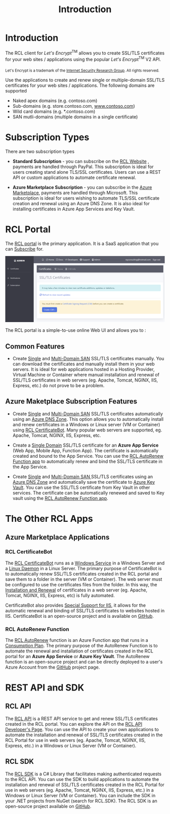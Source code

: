 ﻿---
title: Introduction
description: The RCL client for Let's Encrypt allows you to create SSL/TLS certificates for your web sites / applications using the popular Let's Encrypt V2 API.
has_children: false
nav_order: 1
---

# Introduction

The RCL client for *Let's Encrypt*<sup>TM</sup> allows you to create SSL/TLS certificates for your web sites / applications using the popular *Let's Encrypt*<sup>TM</sup> V2 API.

<sub>Let's Encrypt is a trademark of the [Internet Security Research Group](https://www.abetterinternet.org/). All rights reserved.</sub>

Use the applications to create and renew single or multiple-domain SSL/TLS certificates for your web sites / applications. The following domains are supported

- Naked apex domains (e.g. contoso.com)
- Sub-domains (e.g. store.contoso.com, www.contoso.com)
- Wild card domains (e.g. *.contoso.com) 
- SAN mutli-domains (multiple domains in a single certificate) 

# Subscription Types

There are two subscription types 

- **Standard Subscription** - you can subscribe on the [RCL Website](https://rclapp.com) , payments are handled through PayPal. This subscription is ideal for users creating stand alone TLS/SSL certificates. Users can use a REST API or custom applications to automate certificate renewal. 

- **Azure Marketplace Subscription** - you can subscribe in the [Azure Marketplace](https://azuremarketplace.microsoft.com/en-us/marketplace/apps/rayconsulting.002?tab=overview), payments are handled through Microsoft. This subscription is ideal for users wishing to automate TLS/SSL certificate creation and renewal using an Azure DNS Zone. It is also ideal for installing certificates in Azure App Services and Key Vault.

# RCL Portal

The [RCL portal](../portal/portal) is the primary application. It is a SaaS application that you can [Subscribe](../subscription/subscription) for.

![image](./images/portal/portal.PNG)

The RCL portal is a simple-to-use online Web UI and allows you to :

## Common Features

- Create [Single](../portal/stand-alone) and [Multi-Domain SAN](../portal/stand-alone-san) SSL/TLS certificates manually. You can download the certificates and manually install them in your web servers. It is ideal for web applications hosted in a Hosting Provider, Virtual Machine or Container where manual installation and renewal of SSL/TLS certificates in web servers (eg. Apache, Tomcat, NGINX, IIS, Express, etc.) do not prove to be a problem.

## Azure Maketplace Subscription Features

- Create [Single](../portal/azure-dns) and [Multi-Domain SAN](../portal/azure-dns-san) SSL/TLS certificates automatically using an [Azure DNS Zone](https://docs.microsoft.com/en-us/azure/dns/dns-zones-records). This option allows you to automatically install and renew certificates in a Windows or Linux server (VM or Container) using [RCL CertificateBot](../certbot/certbot). Many popular web servers are supported, eg. Apache, Tomcat, NGINX, IIS, Express, etc.

- Create a [Single Domain](../portal/azure-appservice) SSL/TLS certificate for an **Azure App Service** (Web App, Mobile App, Function App). The certificate is automatically created and bound to the App Service. You can use the [RCL AutoRenew Function app](../autorenew/autorenew) to automatically renew and bind the SSL/TLS certificate in the App Service.

- Create [Single](../portal/azure-keyvault) and [Multi-Domain SAN ](../portal/azure-keyvault-san) SSL/TLS certificates using an [Azure DNS Zone](https://docs.microsoft.com/en-us/azure/dns/dns-zones-records) and automatically save the certificate to [Azure Key Vault](https://docs.microsoft.com/en-us/azure/key-vault/general/basic-concepts). You can use the SSL/TLS certificate from Key Vault in other services. The certificate can be automatically renewed and saved to Key vault using the [RCL AutoRenew Function app](/autorenew/autorenew).

# The Other RCL Apps

## Azure Marketplace Applications

### RCL CertificateBot

The [RCL CertificateBot](../certbot/certbot) runs as a [Windows Service](../certbot/windows-service) in a Windows Server and a [Linux Daemon](../certbot/linux-daemon) in a Linux Server. The primary purpose of CertificateBot is to automatically renew SSL/TLS certificates created in the RCL portal and save them to a folder in the server (VM or Container). The web server must be configured to use the certificates files from the folder. In this way, the [Installation and Renewal](../installations/installations) of certificates in a web server (eg. Apache, Tomcat, NGINX, IIS, Express, etc) is fully automated. 

CertificateBot also provides [Special Support for IIS](../certbot/iis), it allows for the automatic renewal and binding of SSL/TLS certificates to websites hosted in IIS. CertificateBot is an open-source project and is available on [GitHub](https://github.com/rcl-ssl/RCL.CertificateBot).

### RCL AutoRenew Function

The [RCL AutoRenew](/autorenew/autorenew) function is an Azure Function app that runs in a [Consumption Plan](https://docs.microsoft.com/en-us/azure/azure-functions/consumption-plan). The primary purpose of the AutoRenew Function is to automate the renewal and installation of certificates created in the RCL portal for an **Azure App Service** or **Azure Key Vault**. The AutoRenew function is an open-source project and can be directly deployed to a user's Azure Account from the [GitHub](https://github.com/rcl-ssl/RCL.AutoRenew) project page.

# REST API and SDK

## RCL API

The [RCL API](../api/api) is a REST API service to get and renew SSL/TLS certificates created in the RCL portal. You can explore the API on the [RCL API Developer's Page](https://rclapi.developer.azure-api.net/). You can use the API to create your own applications to automate the installation and renewal of SSL/TLS certificates created in the RCL Portal for use in web servers (eg. Apache, Tomcat, NGINX, IIS, Express, etc.) in a Windows or Linux Server (VM or Container).

## RCL SDK

The [RCL SDK](../sdk/sdk) is a C# Library that facilitates making authenticated requests to the RCL API. You can use the SDK to build applications to automate the installation and renewal of SSL/TLS certificates created in the RCL Portal for use in web servers (eg. Apache, Tomcat, NGINX, IIS, Express, etc.) in a Windows or Linux Server (VM or Container). You can include the SDK in your .NET projects from NuGet (search for RCL.SDK). The RCL SDK is an open-source project available on [GitHub](https://github.com/rcl-ssl/RCL.SDK).

